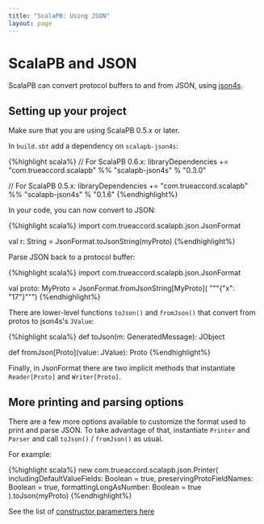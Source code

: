 ```yaml
---
title: "ScalaPB: Using JSON"
layout: page
---
```


# ScalaPB and JSON

ScalaPB can convert protocol buffers to and from JSON, using
[json4s](http://json4s.org/).

## Setting up your project

Make sure that you are using ScalaPB 0.5.x or later.

In `build.sbt` add a dependency on `scalapb-json4s`:

{%highlight scala%}
// For ScalaPB 0.6.x:
libraryDependencies += "com.trueaccord.scalapb" %% "scalapb-json4s" % "0.3.0"

// For ScalaPB 0.5.x:
libraryDependencies += "com.trueaccord.scalapb" %% "scalapb-json4s" % "0.1.6"
{%endhighlight%}

In your code, you can now convert to JSON:

{%highlight scala%}
import com.trueaccord.scalapb.json.JsonFormat

val r: String = JsonFormat.toJsonString(myProto)
{%endhighlight%}

Parse JSON back to a protocol buffer:

{%highlight scala%}
import com.trueaccord.scalapb.json.JsonFormat

val proto: MyProto = JsonFormat.fromJsonString[MyProto](
    """{"x": "17"}""")
{%endhighlight%}

There are lower-level functions `toJson()` and `fromJson()` that convert from
protos to json4s's `JValue`:

{%highlight scala%}
def toJson(m: GeneratedMessage): JObject

def fromJson[Proto](value: JValue): Proto
{%endhighlight%}

Finally, in JsonFormat there are two implicit methods that instantiate
`Reader[Proto]` and `Writer[Proto]`.

## More printing and parsing options

There are a few more options available to customize the format used to print
and parse JSON. To take advantage of that, instantiate `Printer` and `Parser` and
call `toJson()` / `fromJson()` as usual.

For example:

{%highlight scala%}
new com.trueaccord.scalapb.json.Printer(
  includingDefaultValueFields: Boolean = true,
  preservingProtoFieldNames: Boolean = true,
  formattingLongAsNumber: Boolean = true
).toJson(myProto)
{%endhighlight%}

See the list of [constructor paramerters here](https://github.com/scalapb/scalapb-json4s/blob/master/src/main/scala/com/trueaccord/scalapb/json/JsonFormat.scala)

